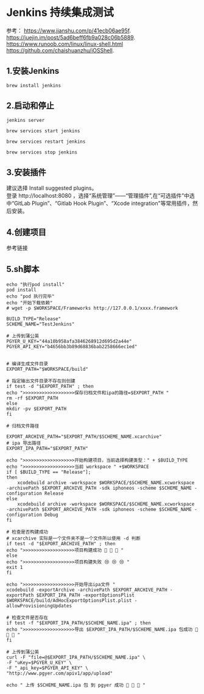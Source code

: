# Jenkins 持续集成测试

参考：
https://www.jianshu.com/p/41ecb06ae95f.  
https://juejin.im/post/5ad6beff6fb9a028c06b5889.  
https://www.runoob.com/linux/linux-shell.html  
https://github.com/chaishuanzhu/iOSShell.    

## 1.安装Jenkins
```
brew install jenkins
```

## 2.启动和停止
```
jenkins server

brew services start jenkins

brew services restart jenkins

brew services stop jenkins
```

## 3.安装插件 
建议选择 Install suggested plugins。  
登录 http://localhost:8080 ，选择“系统管理”——“管理插件”,在“可选插件”中选中“GitLab Plugin”、“Gitlab Hook Plugin”、“Xcode integration"等常用插件，然后安装。

## 4.创建项目
参考链接 
## 5.sh脚本
```
echo "执行pod install"
pod install
echo "pod 执行完毕"
echo "开始下载依赖"
# wget -p $WORKSPACE/Frameworks http://127.0.0.1/xxxx.framework
```

```
BUILD_TYPE="Release"
SCHEME_NAME="TestJenkins"

# 上传到蒲公英
PGYER_U_KEY="44a10b958afa3846268912d695d2a44e"
PGYER_API_KEY="b4656bb3b89d68836bab2258666ec1ed"


# 编译生成文件目录
EXPORT_PATH="$WORKSPACE/build"

# 指定输出文件目录不存在则创建
if test -d "$EXPORT_PATH" ; then
echo ">>>>>>>>>>>>>>>>>>>保存归档文件和ipa的路径=$EXPORT_PATH "
rm -rf $EXPORT_PATH
else
mkdir -pv $EXPORT_PATH
fi

# 归档文件路径

EXPORT_ARCHIVE_PATH="$EXPORT_PATH/$SCHEME_NAME.xcarchive"
# ipa 导出路径
EXPORT_IPA_PATH="$EXPORT_PATH"

echo ">>>>>>>>>>>>>>>>>>>开始构建项目，当前选择构建类型：" + $BUILD_TYPE 
echo ">>>>>>>>>>>>>>>>>>>当前 workspace " +$WORKSPACE
if [ $BUILD_TYPE == "Release"]; 
then 
	xcodebuild archive -workspace $WORKSPACE/$SCHEME_NAME.xcworkspace -archivePath $EXPORT_ARCHIVE_PATH -sdk iphoneos -scheme $SCHEME_NAME -configuration Release
else 
	xcodebuild archive -workspace $WORKSPACE/$SCHEME_NAME.xcworkspace -archivePath $EXPORT_ARCHIVE_PATH -sdk iphoneos -scheme $SCHEME_NAME -configuration Debug
fi

# 检查是否构建成功
# xcarchive 实际是一个文件夹不是一个文件所以使用 -d 判断
if test -d "$EXPORT_ARCHIVE_PATH" ; then
echo ">>>>>>>>>>>>>>>>>>>项目构建成功 🚀 🚀 🚀 "
else
echo ">>>>>>>>>>>>>>>>>>>项目构建失败 😢 😢 😢 "
exit 1
fi

echo ">>>>>>>>>>>>>>>>>>>开始导出ipa文件 "
xcodebuild -exportArchive -archivePath $EXPORT_ARCHIVE_PATH -exportPath $EXPORT_IPA_PATH -exportOptionsPlist $WORKSPACE/build/AdHocExportOptionsPlist.plist -allowProvisioningUpdates

# 检查文件是否存在
if test -f "$EXPORT_IPA_PATH/$SCHEME_NAME.ipa" ; then
echo ">>>>>>>>>>>>>>>>>>>导出 $EXPORT_IPA_PATH/$SCHEME_NAME.ipa 包成功 🎉 🎉 🎉 "
fi

# 上传到蒲公英
curl -F "file=@$EXPORT_IPA_PATH/$SCHEME_NAME.ipa" \
-F "uKey=$PGYER_U_KEY" \
-F "_api_key=$PGYER_API_KEY" \
"http://www.pgyer.com/apiv1/app/upload"

echo " 上传 $SCHEME_NAME.ipa 包 到 pgyer 成功 🎉 🎉 🎉 "
```